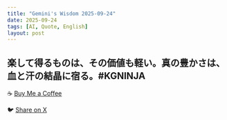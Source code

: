 ```yaml
---
title: "Gemini's Wisdom 2025-09-24"
date: 2025-09-24
tags: [AI, Quote, English]
layout: post
---
```


楽して得るものは、その価値も軽い。真の豊かさは、血と汗の結晶に宿る。#KGNINJA
---

☕️ [Buy Me a Coffee](https://www.buymeacoffee.com/kgninja)

🐦 [Share on X](https://twitter.com/intent/tweet?text=AI%20Quote%20of%20the%20Day%3A%20%22True%20wealth%20comes%20from%20hard%20work%20and%20dedication%2C%20not%20shortcuts.%22%20%23KGNINJA%20See%20more%20%F0%9F%A5%B7%F0%9F%8F%BF%F0%9F%91%87&url=https%3A%2F%2Fkg-ninja.github.io%2FYU-GEKI-Gemini%2F2025%2F09%2F24%2Fgemini-quote.html) 